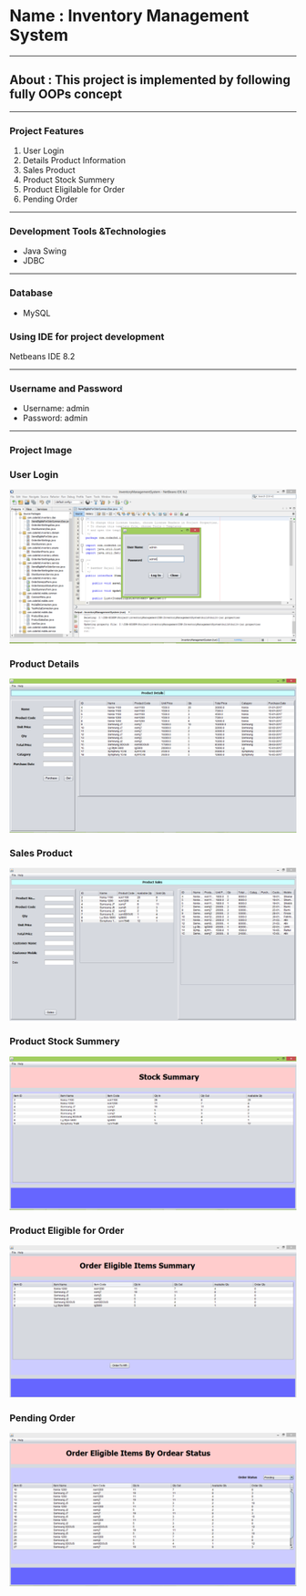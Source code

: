 <h1>Name : Inventory Management System</h1>
<hr/>

<h2>About : This project is implemented by following fully OOPs concept</h1>
<hr/>

<h3>Project Features</h3>
<ol>
  <li>User Login</li>
  <li>Details Product Information</li>
  <li>Sales Product</li>
  <li>Product Stock Summery</li>
  <li>Product Eligilable for Order</li>  
  <li>Pending Order</li>
</ol>

<hr/>
<h3>Development Tools &Technologies</h3>
<ul>
  <li>Java Swing</li>
  <li>JDBC</li>
</ul>

<hr/>
<h3>Database</h3>
<ul>
  <li>MySQL</li>
</ul>

</hr>
<h3>Using IDE for project development</h3>
 Netbeans IDE 8.2
<hr/>

</hr>
<h3>Username and Password</h3>
 <ul>
  <li>Username: admin</li>
  <li>Password: admin</li>
 </ul>
<hr/>

<h3>Project Image</h3>

</hr>
<h3>User Login</h3>
<img src="Image/user_login.PNG">

</hr>
<h3>Product Details</h3>
<img src="Image/2_product_details.PNG">

</hr>
<h3>Sales Product</h3>
<img src="Image/3_sales_product.PNG">

</hr>
<h3>Product Stock Summery</h3>
<img src="Image/4_stock_summery.PNG">

</hr>
<h3>Product Eligible for Order</h3>
<img src="Image/5_order_eligible.PNG">

</hr>
<h3>Pending Order</h3>
<img src="Image/6_pending_order.PNG">
